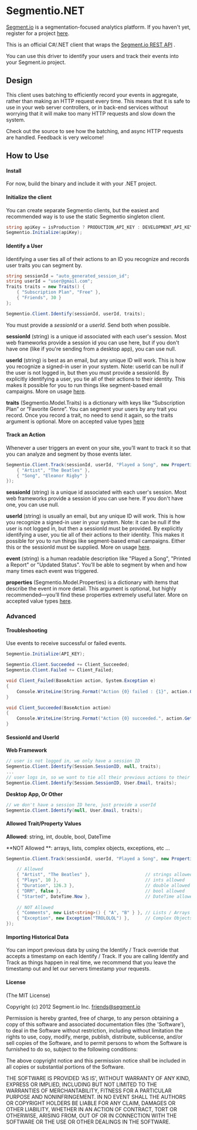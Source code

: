 ﻿Segmentio.NET
=============

[Segment.io](https://segment.io) is a segmentation-focused analytics platform. If you haven't yet,
register for a project [here](https://segment.io).

This is an official C#/.NET client that wraps the [Segment.io REST API](https://segment.io/docs) .

You can use this driver to identify your users and track their events into your Segment.io project.

## Design

This client uses batching to efficiently record your events in aggregate, rather than making an HTTP
request every time. This means that it is safe to use in your web server controllers, or in back-end services
without worrying that it will make too many HTTP requests and slow down the system.

Check out the source to see how the batching, and async HTTP requests are handled. Feedback is very welcome!

## How to Use

#### Install
For now, build the binary and include it with your .NET project. 

#### Initialize the client

You can create separate Segmentio clients, but the easiest and recommended way is to use the static Segmentio singleton client. 

```csharp
string apiKey = isProduction ? PRODUCTION_API_KEY : DEVELOPMENT_API_KEY;
Segmentio.Initialize(apiKey);
```

#### Identify a User

Identifying a user ties all of their actions to an ID you recognize and records user traits you can segment by.

```csharp
string sessionId = "auto_generated_session_id";
string userId = "user@gmail.com";
Traits traits = new Traits() {
    { "Subscription Plan", "Free" },
    { "Friends", 30 } 
};

Segmentio.Client.Identify(sessionId, userId, traits);
```

You must provide a *sessionId* or a *userId*. Send both when possible.

**sessionId** (string) is a unique id associated with each user's session. Most web frameworks provide a session id 
you can use here, but if you don't have one (like if you're sending from a desktop app), you can use null. 

**userId** (string) is best as an email, but any unique ID will work. This is how you recognize a signed-in user
in your system. Note: userId can be null if the user is not logged in, but then you must provide a sessionId. By explicitly identifying a user, you tie all of
their actions to their identity. This makes it possible for you to run things like segment-based email campaigns.
More on usage [here](#sessionid-and-userid).

**traits** (Segmentio.Model.Traits) is a dictionary with keys like “Subscription Plan” or “Favorite Genre”. You can segment your 
users by any trait you record. Once you record a trait, no need to send it again, so the traits argument is optional.
More on accepted value types [here](#allowed-traitproperty-values)

#### Track an Action

Whenever a user triggers an event on your site, you’ll want to track it so that you can analyze and segment by those events later.

```csharp
Segmentio.Client.Track(sessionId, userId, "Played a Song", new Properties() {
    { "Artist", "The Beatles" },
    { "Song", "Eleanor Rigby" } 
});

```

**sessionId** (string) is a unique id associated with each user's session. Most web frameworks provide a session id 
you can use here.  If you don't have one, you can use null. 

**userId** (string) is usually an email, but any unique ID will work. This is how you recognize a signed-in user
in your system. Note: it can be null if the user is not logged in, but then a sessionId must be provided. By explicitly identifying a user, you tie all of
their actions to their identity. This makes it possible for you to run things like segment-based email campaigns. Either this or the sessionId must be supplied.
More on usage [here](#sessionid-and-userid).

**event** (string) is a human readable description like "Played a Song", "Printed a Report" or "Updated Status". 
You’ll be able to segment by when and how many times each event was triggered.

**properties** (Segmentio.Model.Properties) is a dictionary with items that describe the event in more detail. 
This argument is optional, but highly recommended—you’ll find these properties extremely useful later.
More on accepted value types [here](#allowed-traitproperty-values).

### Advanced

#### Troubleshooting

Use events to receive successful or failed events.
```csharp
Segmentio.Initialize(API_KEY);

Segmentio.Client.Succeeded += Client_Succeeded;
Segmentio.Client.Failed += Client_Failed;

void Client_Failed(BaseAction action, System.Exception e)
{
    Console.WriteLine(String.Format("Action {0} failed : {1}", action.GetAction(), e.Message));
}

void Client_Succeeded(BaseAction action)
{
    Console.WriteLine(String.Format("Action {0} succeeded.", action.GetAction()));
}
```

#### SessionId and UserId
**Web Framework**
```csharp
// user is not logged in, we only have a session ID
Segmentio.Client.Identify(Session.SessionID, null, traits);
...
// user logs in, so we want to tie all their previous actions to their new identity
Segmentio.Client.Identify(Session.SessionID, User.Email, traits);
```

**Desktop App, Or Other**
```csharp
// we don't have a session ID here, just provide a userId
Segmentio.Client.Identify(null, User.Email, traits);
```
#### Allowed Trait/Property Values

**Allowed**:      string, int, double, bool, DateTime

**NOT Allowed **: arrays, lists, complex objects, exceptions, etc ...

```csharp
Segmentio.Client.Track(sessionId, userId, "Played a Song", new Properties() {

    // Allowed
    { "Artist", "The Beatles" },                     // strings allowed
    { "Plays", 10 },                                 // ints allowed
    { "Duration", 126.3 },                           // double allowed
    { "DRM", false },                                // bool allowed
    { "Started", DateTime.Now },                     // DateTime allowed
    
    // NOT Allowed
    { "Comments", new List<string>() { "A", "B" } }, // Lists / Arrays NOT ALLOWED, will be removed
    { "Exception", new Exception("TROLOLOL") },      // Complex Objects NOT ALLOWED, will be removed
});

```

#### Importing Historical Data

You can import previous data by using the Identify / Track override that accepts a timestamp on each Identify / Track. If you are calling Identify and Track as things happen in real time, we recommend that you leave the timestamp out and let our servers timestamp your requests.


#### License

(The MIT License)

Copyright (c) 2012 Segment.io Inc. <friends@segment.io>

Permission is hereby granted, free of charge, to any person obtaining a copy of this software and associated documentation files (the 'Software'), to deal in the Software without restriction, including without limitation the rights to use, copy, modify, merge, publish, distribute, sublicense, and/or sell copies of the Software, and to permit persons to whom the Software is furnished to do so, subject to the following conditions:

The above copyright notice and this permission notice shall be included in all copies or substantial portions of the Software.

THE SOFTWARE IS PROVIDED 'AS IS', WITHOUT WARRANTY OF ANY KIND, EXPRESS OR IMPLIED, INCLUDING BUT NOT LIMITED TO THE WARRANTIES OF MERCHANTABILITY, FITNESS FOR A PARTICULAR PURPOSE AND NONINFRINGEMENT. IN NO EVENT SHALL THE AUTHORS OR COPYRIGHT HOLDERS BE LIABLE FOR ANY CLAIM, DAMAGES OR OTHER LIABILITY, WHETHER IN AN ACTION OF CONTRACT, TORT OR OTHERWISE, ARISING FROM, OUT OF OR IN CONNECTION WITH THE SOFTWARE OR THE USE OR OTHER DEALINGS IN THE SOFTWARE.
